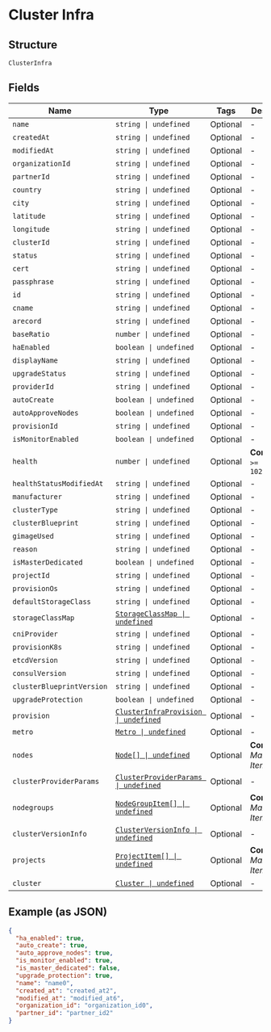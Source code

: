 
# Cluster Infra

## Structure

`ClusterInfra`

## Fields

| Name | Type | Tags | Description |
|  --- | --- | --- | --- |
| `name` | `string \| undefined` | Optional | - |
| `createdAt` | `string \| undefined` | Optional | - |
| `modifiedAt` | `string \| undefined` | Optional | - |
| `organizationId` | `string \| undefined` | Optional | - |
| `partnerId` | `string \| undefined` | Optional | - |
| `country` | `string \| undefined` | Optional | - |
| `city` | `string \| undefined` | Optional | - |
| `latitude` | `string \| undefined` | Optional | - |
| `longitude` | `string \| undefined` | Optional | - |
| `clusterId` | `string \| undefined` | Optional | - |
| `status` | `string \| undefined` | Optional | - |
| `cert` | `string \| undefined` | Optional | - |
| `passphrase` | `string \| undefined` | Optional | - |
| `id` | `string \| undefined` | Optional | - |
| `cname` | `string \| undefined` | Optional | - |
| `arecord` | `string \| undefined` | Optional | - |
| `baseRatio` | `number \| undefined` | Optional | - |
| `haEnabled` | `boolean \| undefined` | Optional | - |
| `displayName` | `string \| undefined` | Optional | - |
| `upgradeStatus` | `string \| undefined` | Optional | - |
| `providerId` | `string \| undefined` | Optional | - |
| `autoCreate` | `boolean \| undefined` | Optional | - |
| `autoApproveNodes` | `boolean \| undefined` | Optional | - |
| `provisionId` | `string \| undefined` | Optional | - |
| `isMonitorEnabled` | `boolean \| undefined` | Optional | - |
| `health` | `number \| undefined` | Optional | **Constraints**: `>= 0`, `<= 1024` |
| `healthStatusModifiedAt` | `string \| undefined` | Optional | - |
| `manufacturer` | `string \| undefined` | Optional | - |
| `clusterType` | `string \| undefined` | Optional | - |
| `clusterBlueprint` | `string \| undefined` | Optional | - |
| `gimageUsed` | `string \| undefined` | Optional | - |
| `reason` | `string \| undefined` | Optional | - |
| `isMasterDedicated` | `boolean \| undefined` | Optional | - |
| `projectId` | `string \| undefined` | Optional | - |
| `provisionOs` | `string \| undefined` | Optional | - |
| `defaultStorageClass` | `string \| undefined` | Optional | - |
| `storageClassMap` | [`StorageClassMap \| undefined`](../../doc/models/storage-class-map.md) | Optional | - |
| `cniProvider` | `string \| undefined` | Optional | - |
| `provisionK8s` | `string \| undefined` | Optional | - |
| `etcdVersion` | `string \| undefined` | Optional | - |
| `consulVersion` | `string \| undefined` | Optional | - |
| `clusterBlueprintVersion` | `string \| undefined` | Optional | - |
| `upgradeProtection` | `boolean \| undefined` | Optional | - |
| `provision` | [`ClusterInfraProvision \| undefined`](../../doc/models/cluster-infra-provision.md) | Optional | - |
| `metro` | [`Metro \| undefined`](../../doc/models/metro.md) | Optional | - |
| `nodes` | [`Node[] \| undefined`](../../doc/models/node.md) | Optional | **Constraints**: *Maximum Items*: `100` |
| `clusterProviderParams` | [`ClusterProviderParams \| undefined`](../../doc/models/cluster-provider-params.md) | Optional | - |
| `nodegroups` | [`NodeGroupItem[] \| undefined`](../../doc/models/node-group-item.md) | Optional | **Constraints**: *Maximum Items*: `100` |
| `clusterVersionInfo` | [`ClusterVersionInfo \| undefined`](../../doc/models/cluster-version-info.md) | Optional | - |
| `projects` | [`ProjectItem[] \| undefined`](../../doc/models/project-item.md) | Optional | **Constraints**: *Maximum Items*: `100` |
| `cluster` | [`Cluster \| undefined`](../../doc/models/cluster.md) | Optional | - |

## Example (as JSON)

```json
{
  "ha_enabled": true,
  "auto_create": true,
  "auto_approve_nodes": true,
  "is_monitor_enabled": true,
  "is_master_dedicated": false,
  "upgrade_protection": true,
  "name": "name0",
  "created_at": "created_at2",
  "modified_at": "modified_at6",
  "organization_id": "organization_id0",
  "partner_id": "partner_id2"
}
```

